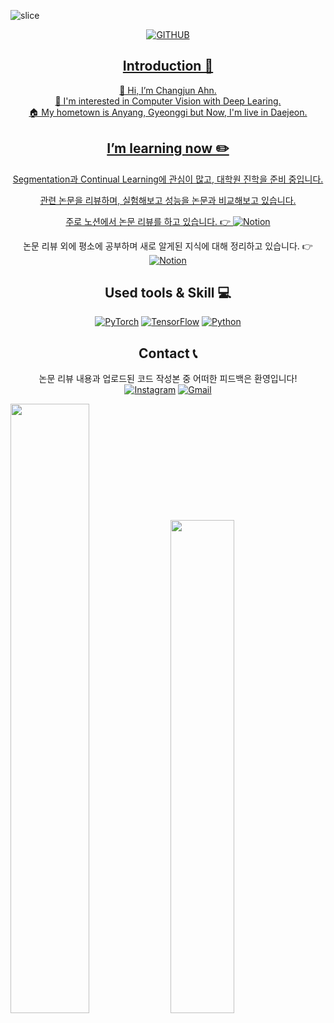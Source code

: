 ![slice](https://capsule-render.vercel.app/api?type=slice&color=53B8EC&height=200&text=Hi,%20there👋&fontAlign=70&rotate=13&fontAlignY=25&desc=ChangJun's%20GitHub&descAlign=70.&descAlignY=44)

<div style="display: flex; justify-content: center;">
  <a href="https://hits.seeyoufarm.com/api/count/incr/badge.svg?url=https%3A%2F%2Fgithub.com%2Fahhnchangjun%2Fhit-counter&count_bg=%2353B8EC&title_bg=%23555555&icon=&icon_color=%23E7E7E7&title=hits&edge_flat=false">
    <img src="https://hits.seeyoufarm.com/api/count/incr/badge.svg?url=https%3A%2F%2Fgithub.com%2Fahhnchangjun%2Fhit-counter&count_bg=%2353B8EC&title_bg=%23555555&icon=&icon_color=%23E7E7E7&title=github&edge_flat=false" alt="GITHUB" style="max-width: 100%;"/>
</div>

<div align=center>

## Introduction 👋

👋 Hi, I’m Changjun Ahn.<br>
👀 I'm interested in Computer Vision with Deep Learing.<br>
🏠 My hometown is Anyang, Gyeonggi but Now, I'm live in Daejeon.

  
## I’m learning now ✏️
Segmentation과 Continual Learning에 관심이 많고, 대학원 진학을 준비 중입니다.

관련 논문을 리뷰하며, 실험해보고 성능을 논문과 비교해보고 있습니다.

주로 노션에서 논문 리뷰를 하고 있습니다. 👉 [![Notion](https://img.shields.io/badge/Notion-000000?style=plastic&logo=Notion&logoColor=white)](https://chatter-icecream-ccc.notion.site/Paper-Review-2e59a17de1774cfbbd866e7b02d82884?pvs=4)

논문 리뷰 외에 평소에 공부하며 새로 알게된 지식에 대해 정리하고 있습니다. 
👉 [![Notion](https://img.shields.io/badge/Notion-000000?style=plastic&logo=Notion&logoColor=white)](https://chatter-icecream-ccc.notion.site/Artificial-Intelligence-689ef72954b0404aa65d6e43bf6e348d?pvs=4)

## Used tools & Skill 💻

 [![PyTorch](https://img.shields.io/badge/PyTorch-EE4C2C?style=plastic&logo=pytorch&logoColor=white)](https://pytorch.org/)
[![TensorFlow](https://img.shields.io/badge/TensorFlow-FF6F00?style=plastic&logo=TensorFlow&logoColor=white)](https://www.tensorflow.org/)
[![Python](https://img.shields.io/badge/Python-3776AB?style=plastic&logo=Python&logoColor=white)](https://www.python.org/)


## Contact 📞

논문 리뷰 내용과 업로드된 코드 작성본 중 어떠한 피드백은 환영입니다!<br>
[![Instagram](https://img.shields.io/badge/Instagram-E4405F?style=plastic&logo=Instagram&logoColor=white)](https://www.instagram.com/ahhnchangjun/) 
[![Gmail](https://img.shields.io/badge/Gmail-D14836?style=plastic&logo=Gmail&logoColor=white)](mailto:qkqk1009@gmail.com)

</div>


<p float="left">
  <img src="https://github-readme-stats.vercel.app/api?username=ahhnchangjun&show_icons=true&theme=transparent" width="50%" />
  <a href="https://solved.ac/qkqk1009">
    <img src="http://mazassumnida.wtf/api/generate_badge?boj=qkqk1009" width="45%" />
  </a>
</p>


